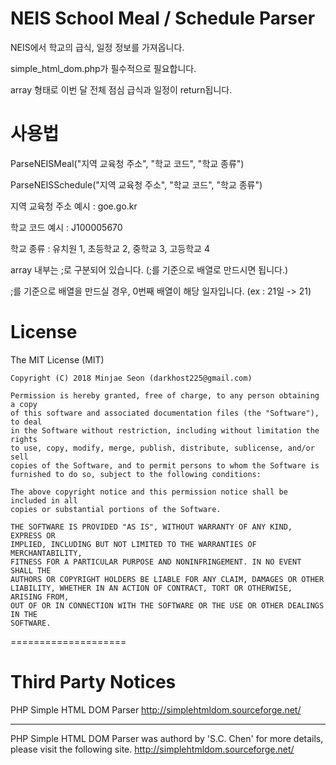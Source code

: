 <h1>NEIS School Meal / Schedule Parser</h1>

NEIS에서 학교의 급식, 일정 정보를 가져옵니다.

simple_html_dom.php가 필수적으로 필요합니다.

array 형태로 이번 달 전체 점심 급식과 일정이 return됩니다.

<h1>사용법</h1>

ParseNEISMeal("지역 교육청 주소", "학교 코드", "학교 종류")

ParseNEISSchedule("지역 교육청 주소", "학교 코드", "학교 종류")

지역 교육청 주소 예시 : goe.go.kr

학교 코드 예시 : J100005670

학교 종류 : 유치원 1, 초등학교 2, 중학교 3, 고등학교 4

array 내부는 ;로 구분되어 있습니다. (;를 기준으로 배열로 만드시면 됩니다.)

;를 기준으로 배열을 만드실 경우, 0번째 배열이 해당 일자입니다. (ex : 21일 -> 21)

<h1>License</h1>

The MIT License (MIT)

	Copyright (C) 2018 Minjae Seon (darkhost225@gmail.com) 

	Permission is hereby granted, free of charge, to any person obtaining a copy
	of this software and associated documentation files (the "Software"), to deal
	in the Software without restriction, including without limitation the rights
	to use, copy, modify, merge, publish, distribute, sublicense, and/or sell
	copies of the Software, and to permit persons to whom the Software is
	furnished to do so, subject to the following conditions:

	The above copyright notice and this permission notice shall be included in all
	copies or substantial portions of the Software.

	THE SOFTWARE IS PROVIDED "AS IS", WITHOUT WARRANTY OF ANY KIND, EXPRESS OR
	IMPLIED, INCLUDING BUT NOT LIMITED TO THE WARRANTIES OF MERCHANTABILITY,
	FITNESS FOR A PARTICULAR PURPOSE AND NONINFRINGEMENT. IN NO EVENT SHALL THE
	AUTHORS OR COPYRIGHT HOLDERS BE LIABLE FOR ANY CLAIM, DAMAGES OR OTHER
	LIABILITY, WHETHER IN AN ACTION OF CONTRACT, TORT OR OTHERWISE, ARISING FROM,
	OUT OF OR IN CONNECTION WITH THE SOFTWARE OR THE USE OR OTHER DEALINGS IN THE
	SOFTWARE.

====================

<h1>Third Party Notices</h1>

PHP Simple HTML DOM Parser
http://simplehtmldom.sourceforge.net/

----------
PHP Simple HTML DOM Parser was authord by 'S.C. Chen'
for more details, please visit the following site.
http://simplehtmldom.sourceforge.net/